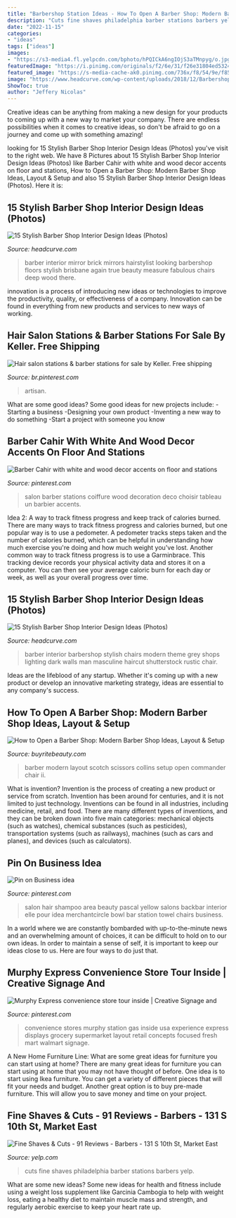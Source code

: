 ```yaml
---
title: "Barbershop Station Ideas - How To Open A Barber Shop: Modern Barber Shop Ideas, Layout &amp; Setup"
description: "Cuts fine shaves philadelphia barber stations barbers yelp"
date: "2022-11-15"
categories:
- "ideas"
tags: ["ideas"]
images:
- "https://s3-media4.fl.yelpcdn.com/bphoto/hPQICkA6ngIOjS3aTMnpyg/o.jpg"
featuredImage: "https://i.pinimg.com/originals/f2/6e/31/f26e31804ed5324bb444b7233491abaa.jpg"
featured_image: "https://s-media-cache-ak0.pinimg.com/736x/f8/54/9e/f8549e90b4bed7ddd6c6475930c84c38--convenience-store-gas-station.jpg"
image: "https://www.headcurve.com/wp-content/uploads/2018/12/Barbershop-interior-design-dec8-00006.jpg"
ShowToc: true
author: "Jeffery Nicolas"
---
```



Creative ideas can be anything from making a new design for your products to coming up with a new way to market your company. There are endless possibilities when it comes to creative ideas, so don't be afraid to go on a journey and come up with something amazing!

	

		
looking for 15 Stylish Barber Shop Interior Design Ideas (Photos) you've visit to the right web. We have 8 Pictures about 15 Stylish Barber Shop Interior Design Ideas (Photos) like Barber Cahir with white and wood decor accents on floor and stations, How to Open a Barber Shop: Modern Barber Shop Ideas, Layout &amp; Setup and also 15 Stylish Barber Shop Interior Design Ideas (Photos). Here it is:
		
    
## 15 Stylish Barber Shop Interior Design Ideas (Photos)

<img loading=lazy src="https://www.headcurve.com/wp-content/uploads/2018/12/Barbershop-interior-design-dec8-00006.jpg" onerror="this.onerror=null;this.src='https://tse2.mm.bing.net/th?id=OIP.mgm5zLMkneNqVV5yfUqJeQHaE8&amp;pid=15.1';" alt="15 Stylish Barber Shop Interior Design Ideas (Photos)">

_Source: headcurve.com_

>barber interior mirror brick mirrors hairstylist looking barbershop floors stylish brisbane again true beauty measure fabulous chairs deep wood there. 

	

innovation is a process of introducing new ideas or technologies to improve the productivity, quality, or effectiveness of a company. Innovation can be found in everything from new products and services to new ways of working. 

    
## Hair Salon Stations &amp; Barber Stations For Sale By Keller. Free Shipping

<img loading=lazy src="https://i.pinimg.com/736x/9b/14/1e/9b141ec3e96745ef7b84873136e21f63.jpg" onerror="this.onerror=null;this.src='https://tse1.mm.bing.net/th?id=OIP.MdlafznUAR3bh0DY_IMeDwHaHa&amp;pid=15.1';" alt="Hair salon stations &amp; barber stations for sale by Keller. Free shipping">

_Source: br.pinterest.com_

>artisan. 

	

What are some good ideas?
Some good ideas for new projects include: 
-Starting a business 
-Designing your own product 
-Inventing a new way to do something 
-Start a project with someone you know

    
## Barber Cahir With White And Wood Decor Accents On Floor And Stations

<img loading=lazy src="https://i.pinimg.com/originals/f2/6e/31/f26e31804ed5324bb444b7233491abaa.jpg" onerror="this.onerror=null;this.src='https://tse4.mm.bing.net/th?id=OIP.p9phxDXuOerMmw1HUTfOEQHaFP&amp;pid=15.1';" alt="Barber Cahir with white and wood decor accents on floor and stations">

_Source: pinterest.com_

>salon barber stations coiffure wood decoration deco choisir tableau un barbier accents. 

	

Idea 2: A way to track fitness progress and keep track of calories burned.
There are many ways to track fitness progress and calories burned, but one popular way is to use a pedometer. A pedometer tracks steps taken and the number of calories burned, which can be helpful in understanding how much exercise you're doing and how much weight you've lost. Another common way to track fitness progress is to use a Garminbrace. This tracking device records your physical activity data and stores it on a computer. You can then see your average caloric burn for each day or week, as well as your overall progress over time.

    
## 15 Stylish Barber Shop Interior Design Ideas (Photos)

<img loading=lazy src="https://www.headcurve.com/wp-content/uploads/2018/12/Barbershop-interior-design-dec8-00013.jpg" onerror="this.onerror=null;this.src='https://tse3.mm.bing.net/th?id=OIP.diG7YIfuAtHFGjhmPIjmsAHaE8&amp;pid=15.1';" alt="15 Stylish Barber Shop Interior Design Ideas (Photos)">

_Source: headcurve.com_

>barber interior barbershop stylish chairs modern theme grey shops lighting dark walls man masculine haircut shutterstock rustic chair. 

	

Ideas are the lifeblood of any startup. Whether it's coming up with a new product or develop an innovative marketing strategy, ideas are essential to any company's success.

    
## How To Open A Barber Shop: Modern Barber Shop Ideas, Layout &amp; Setup

<img loading=lazy src="https://www.buyritebeauty.com/media/wysiwyg/resources/collins-scissors-scotch-8.jpg" onerror="this.onerror=null;this.src='https://tse4.mm.bing.net/th?id=OIP.jbSvfklRef1RC3yEjngccgHaE7&amp;pid=15.1';" alt="How to Open a Barber Shop: Modern Barber Shop Ideas, Layout &amp; Setup">

_Source: buyritebeauty.com_

>barber modern layout scotch scissors collins setup open commander chair ii. 

	

What is invention?
Invention is the process of creating a new product or service from scratch. Invention has been around for centuries, and it is not limited to just technology. Inventions can be found in all industries, including medicine, retail, and food. There are many different types of inventions, and they can be broken down into five main categories: mechanical objects (such as watches), chemical substances (such as pesticides), transportation systems (such as railways), machines (such as cars and planes), and devices (such as calculators).

    
## Pin On Business Idea

<img loading=lazy src="https://i.pinimg.com/originals/99/c3/1b/99c31b9215ae565c362f6dd18cf2a138.jpg" onerror="this.onerror=null;this.src='https://tse4.mm.bing.net/th?id=OIP.uU4RFwbrbl1D4w6DkHOoCgHaFj&amp;pid=15.1';" alt="Pin on Business idea">

_Source: pinterest.com_

>salon hair shampoo area beauty pascal yellow salons backbar interior elle pour idea merchantcircle bowl bar station towel chairs business. 

	

In a world where we are constantly bombarded with up-to-the-minute news and an overwhelming amount of choices, it can be difficult to hold on to our own ideas. In order to maintain a sense of self, it is important to keep our ideas close to us. Here are four ways to do just that.

    
## Murphy Express Convenience Store Tour Inside | Creative Signage And

<img loading=lazy src="https://s-media-cache-ak0.pinimg.com/736x/f8/54/9e/f8549e90b4bed7ddd6c6475930c84c38--convenience-store-gas-station.jpg" onerror="this.onerror=null;this.src='https://tse3.mm.bing.net/th?id=OIP.1j3hWCbccaDMNhGAeckJzAEsDm&amp;pid=15.1';" alt="Murphy Express convenience store tour inside | Creative Signage and">

_Source: pinterest.com_

>convenience stores murphy station gas inside usa experience express displays grocery supermarket layout retail concepts focused fresh mart walmart signage. 

	

A New Home Furniture Line: What are some great ideas for furniture you can start using at home?
There are many great ideas for furniture you can start using at home that you may not have thought of before. One idea is to start using Ikea furniture. You can get a variety of different pieces that will fit your needs and budget. Another great option is to buy pre-made furniture. This will allow you to save money and time on your project.

    
## Fine Shaves &amp; Cuts - 91 Reviews - Barbers - 131 S 10th St, Market East

<img loading=lazy src="https://s3-media4.fl.yelpcdn.com/bphoto/hPQICkA6ngIOjS3aTMnpyg/o.jpg" onerror="this.onerror=null;this.src='https://tse4.mm.bing.net/th?id=OIP.1CRID1vAsPkJhuJd6s5L1gHaFj&amp;pid=15.1';" alt="Fine Shaves &amp; Cuts - 91 Reviews - Barbers - 131 S 10th St, Market East">

_Source: yelp.com_

>cuts fine shaves philadelphia barber stations barbers yelp. 

	

What are some new ideas?
Some new ideas for health and fitness include using a weight loss supplement like Garcinia Cambogia to help with weight loss, eating a healthy diet to maintain muscle mass and strength, and regularly aerobic exercise to keep your heart rate up.

